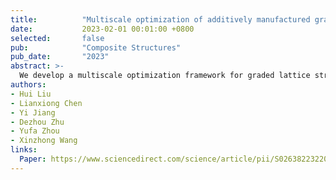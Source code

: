 ```yaml
---
title:          "Multiscale optimization of additively manufactured graded non-stochastic and stochastic lattice structures"
date:           2023-02-01 00:01:00 +0800
selected:       false
pub:            "Composite Structures"
pub_date:       "2023"
abstract: >-
  We develop a multiscale optimization framework for graded lattice structures—both non-stochastic and stochastic—by modeling microstructures, optimizing macroscopic relative density, and reconstructing full-scale lattices, demonstrating mechanical advantages over traditional single-scale structures through analysis and experiments.
authors:
- Hui Liu
- Lianxiong Chen 
- Yi Jiang
- Dezhou Zhu
- Yufa Zhou
- Xinzhong Wang
links:
  Paper: https://www.sciencedirect.com/science/article/pii/S0263822322012788
---
```

